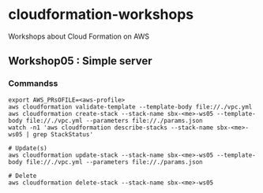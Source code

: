 # cloudformation-workshops
Workshops about Cloud Formation on AWS

## Workshop05 : Simple server

### Commandss
```
export AWS_PRsOFILE=<aws-profile>
aws cloudformation validate-template --template-body file://./vpc.yml
aws cloudformation create-stack --stack-name sbx-<me>-ws05 --template-body file://./vpc.yml --parameters file://./params.json
watch -n1 'aws cloudformation describe-stacks --stack-name sbx-<me>-ws05 | grep StackStatus'

# Update(s)
aws cloudformation update-stack --stack-name sbx-<me>-ws05 --template-body file://./vpc.yml --parameters file://./params.json

# Delete
aws cloudformation delete-stack --stack-name sbx-<me>-ws05
```
